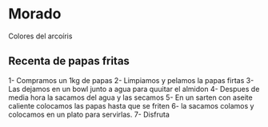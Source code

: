 # Morado
Colores del arcoíris
## **Recenta de papas fritas**
1- Compramos un 1kg de papas
2- Limpiamos y pelamos la papas firtas
3- Las dejamos en un bowl junto a agua para quuitar el almidon
4- Despues de media hora la sacamos del agua y las secamos
5- En un sarten con aseite caliente colocamos las papas hasta que se friten
6- la sacamos colamos y colocamos en un plato para servirlas.
7- Disfruta
